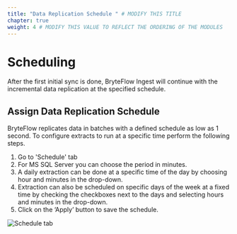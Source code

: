 ```yaml
---
title: "Data Replication Schedule " # MODIFY THIS TITLE
chapter: true
weight: 4 # MODIFY THIS VALUE TO REFLECT THE ORDERING OF THE MODULES
---
```


# Scheduling <!-- MODIFY THIS HEADING -->
After the first initial sync is done, BryteFlow Ingest will continue with the incremental data replication at the specified schedule.

## Assign Data Replication Schedule<!-- MODIFY THIS SUBHEADING -->
 
BryteFlow replicates data in batches with a defined schedule as low as 1 second. 
To configure extracts to run at a specific time perform the following steps.

1. Go to 'Schedule' tab
2. For MS SQL Server you can choose the period in minutes.
3. A daily extraction can be done at a specific time of the day by choosing hour and minutes in the drop-down.
4. Extraction can also be scheduled on specific days of the week at a fixed time by checking the checkboxes next to the days and selecting hours and minutes in the drop-down.
5. Click on the ‘Apply’ button to save the schedule.
 
![Schedule tab](/images/sch.PNG)

